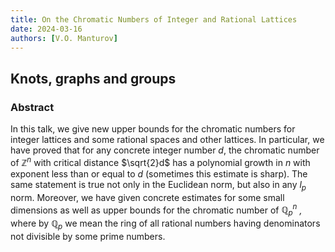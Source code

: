 ```yaml
---
title: On the Chromatic Numbers of Integer and Rational Lattices
date: 2024-03-16
authors: [V.O. Manturov]
---
```


## Knots, graphs and groups

### Abstract

In this talk, we give new upper bounds for the chromatic numbers for integer lattices and some rational spaces and other lattices. In particular, we have proved that for any concrete integer number $d$, the chromatic number of $\mathbb{Z}^{n}$ with critical distance $\sqrt{2}d$ has a polynomial growth in $n$ with exponent less than or equal to $d$ (sometimes this estimate is sharp). The same statement is true not only in the Euclidean norm, but also in any $l_{p}$ norm. Moreover, we have given concrete estimates for some small dimensions as well as upper bounds for the chromatic number of $\mathbb{Q}_{p}^{n}$ *,* where by $\mathbb{Q}_{p}$ we mean the ring of all rational numbers having denominators not divisible by some prime numbers.

 

 





